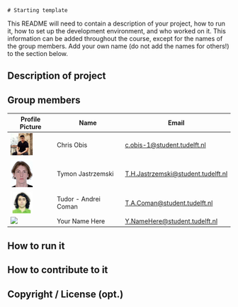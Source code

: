     # Starting template

This README will need to contain a description of your project, how to run it, how to set up the development environment, and who worked on it.
This information can be added throughout the course, except for the names of the group members.
Add your own name (do not add the names for others!) to the section below.

## Description of project

## Group members

| Profile Picture | Name | Email |
|---|---|---|
| <img src="docs/Pictures/profile-picture-chris-obis.png" width="50">| Chris Obis | c.obis-1@student.tudelft.nl |
| <img src="docs/Pictures/Tymon_Jastrzemski_Picture.jpg" width ="50"/>|Tymon Jastrzemski | T.H.Jastrzemski@student.tudelft.nl|
| <img src="docs/Pictures/Coman_Tudor_Andrei.jpg" width ="50"/>|Tudor - Andrei Coman | T.A.Coman@student.tudelft.nl|
| ![](https://eu.ui-avatars.com/api/?name=OOPP&length=4&size=50&color=DDD&background=777&font-size=0.325) | Your Name Here | Y.NameHere@student.tudelft.nl |

<!-- Instructions (remove once assignment has been completed -->
<!-- - Add (only!) your own name to the table above (use Markdown formatting) -->
<!-- - Mention your *student* email address -->
<!-- - Preferably add a recognizable photo, otherwise add your GitLab photo -->
<!-- - (please make sure the photos have the same size) --> 

## How to run it

## How to contribute to it

## Copyright / License (opt.)
